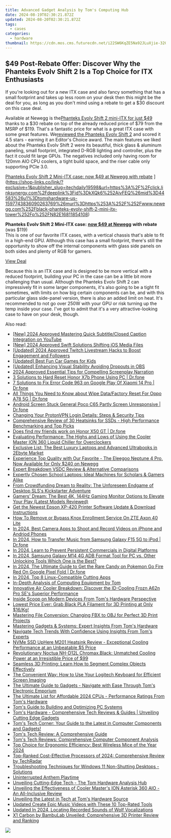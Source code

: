```yaml
---
title: Advanced Gadget Analysis by Tom's Computing Hub
date: 2024-08-19T02:30:21.872Z
updated: 2024-08-20T02:30:21.872Z
tags:
  - cases
categories:
  - hardware
thumbnail: https://cdn.mos.cms.futurecdn.net/i22SW6KqZE5Na92JLuXjie-320-80.jpg
---
```


## $49 Post-Rebate Offer: Discover Why the Phanteks Evolv Shift 2 Is a Top Choice for ITX Enthusiasts

If you're looking out for a new ITX case and also fancy something that has a small footprint and takes up less room on your desk then this might be the deal for you, as long as you don't mind using a rebate to get a $30 discount on this case deal.

 Available at Newegg is the[Phanteks Evolv Shift 2 mini-ITX for just $49](https://shop-links.co/link/?exclusive=1&publisher_slug=itechdaily19598&url=https%3A%2F%2Fclick.linksynergy.com%2Fdeeplink%3Fid%3DkXQk6%252AivFEQ%26mid%3D44583%26u1%3Dtomshardware-us-7606123230805213446%26murl%3Dhttps%253A%252F%252Fwww.newegg.com%252Fblack-phanteks-evolv-shift-2-mini-itx-tower%252Fp%252FN82E16811854108) thanks to a $30 rebate on top of the already reduced price of $79 from the MSRP of $119\. That's a fantastic price for what is a great ITX case with some great features. We[reviewed the Phanteks Evolv Shift 2](https://tools.techidaily.com) and scored it 4.5 stars - earning it an Editor's Choice award. The main features we liked about the Phanteks Evolv Shift 2 were its beautiful, thick glass & aluminum paneling, small footprint, integrated D-RGB lighting and controller, plus the fact it could fit large GPUs. The negatives included only having room for 120mm AIO CPU coolers, a tight build space, and the riser cable only supporting PCIe 3.0.

[Phanteks Evolv Shift 2 Mini-ITX case: now $49 at Newegg with rebate](https://cdn.mos.cms.futurecdn.net/aU4LcJRHjNWhhfoZaTvZ6E-200-100.png "Phanteks Evolv Shift 2 Mini-ITX case: now $49 at Newegg with rebate") ](https://shop-links.co/link/?exclusive=1&publisher_slug=itechdaily19598&url=https%3A%2F%2Fclick.linksynergy.com%2Fdeeplink%3Fid%3DkXQk6%252AivFEQ%26mid%3D44583%26u1%3Dtomshardware-us-1597743836090263769%26murl%3Dhttps%253A%252F%252Fwww.newegg.com%252Fblack-phanteks-evolv-shift-2-mini-itx-tower%252Fp%252FN82E16811854108)

**Phanteks Evolv Shift 2 Mini-ITX case:** [**now $49 at Newegg**](https://shop-links.co/link/?exclusive=1&publisher_slug=itechdaily19598&url=https%3A%2F%2Fclick.linksynergy.com%2Fdeeplink%3Fid%3DkXQk6%252AivFEQ%26mid%3D44583%26u1%3Dtomshardware-us-5215503595420366124%26murl%3Dhttps%253A%252F%252Fwww.newegg.com%252Fblack-phanteks-evolv-shift-2-mini-itx-tower%252Fp%252FN82E16811854108) **with rebate** (was $119)  
 This is one of our favorite ITX cases, with a vertical chassis that's able to fit in a high-end GPU. Although this case has a small footprint, there's still the opportunity to show off the internal components with glass side panels on both sides and plenty of RGB for gamers.

[View Deal](https://shop-links.co/link/?exclusive=1&publisher_slug=itechdaily19598&url=https%3A%2F%2Fclick.linksynergy.com%2Fdeeplink%3Fid%3DkXQk6%252AivFEQ%26mid%3D44583%26u1%3Dtomshardware-us-1597743836090263769%26murl%3Dhttps%253A%252F%252Fwww.newegg.com%252Fblack-phanteks-evolv-shift-2-mini-itx-tower%252Fp%252FN82E16811854108)

 Because this is an ITX case and is designed to be more vertical with a reduced footprint, building your PC in the case can be a little bit more challenging than usual. Although the Phanteks Evolv Shift 2 can impressively fit in some larger components, it's also going to be a tight fit sometimes, with limits on how big certain components can be, and with this particular glass side-panel version, there is also an added limit on heat. It's recommended to not go over 250W with your GPU or risk turning up the temp inside your case. I've got to admit that it's a very attractive-looking case to have on your desk, though.

<ins class="adsbygoogle"
     style="display:block"
     data-ad-format="autorelaxed"
     data-ad-client="ca-pub-7571918770474297"
     data-ad-slot="1223367746"></ins>



<ins class="adsbygoogle"
     style="display:block"
     data-ad-client="ca-pub-7571918770474297"
     data-ad-slot="8358498916"
     data-ad-format="auto"
     data-full-width-responsive="true"></ins>

<span class="atpl-alsoreadstyle">Also read:</span>
<div><ul>
<li><a href="https://youtube-blog.techidaily.com/024-approved-mastering-quick-subtitleclosed-caption-integration-on-youtube/"><u>[New] 2024 Approved  Mastering Quick Subtitle/Closed Caption Integration on YouTube</u></a></li>
<li><a href="https://vp-tips.techidaily.com/new-2024-approved-swift-solutions-shifting-ios-media-files/"><u>[New] 2024 Approved  Swift Solutions  Shifting iOS Media Files</u></a></li>
<li><a href="https://screen-mirroring-recording.techidaily.com/updated-2024-approved-twitch-livestream-hacks-to-boost-engagement-and-followers/"><u>[Updated] 2024 Approved  Twitch Livestream Hacks to Boost Engagement and Followers</u></a></li>
<li><a href="https://screen-sharing-recording.techidaily.com/updated-best-fun-car-games-for-kids/"><u>[Updated] Best Fun Car Games for Kids</u></a></li>
<li><a href="https://video-screen-grab.techidaily.com/updated-enhancing-visual-stability-avoiding-dropouts-in-obs/"><u>[Updated] Enhancing Visual Stability  Avoiding Dropouts in OBS</u></a></li>
<li><a href="https://fox-glue.techidaily.com/2024-approved-essential-tips-for-compelling-screenplay-narration/"><u>2024 Approved  Essential Tips for Compelling Screenplay Narration</u></a></li>
<li><a href="https://phone-solutions.techidaily.com/3-solutions-to-hard-reset-honor-x7b-phone-using-pc-drfone-by-drfone-reset-android-reset-android/"><u>3 Solutions to Hard Reset Honor X7b Phone Using PC | Dr.fone</u></a></li>
<li><a href="https://howto.techidaily.com/7-solutions-to-fix-error-code-963-on-google-play-of-xiaomi-14-pro-drfone-by-drfone-fix-android-problems-fix-android-problems/"><u>7 Solutions to Fix Error Code 963 on Google Play Of Xiaomi 14 Pro | Dr.fone</u></a></li>
<li><a href="https://techidaily.com/all-things-you-need-to-know-about-wipe-datafactory-reset-for-oppo-a78-5g-drfone-by-drfone-reset-android-reset-android/"><u>All Things You Need to Know about Wipe Data/Factory Reset For Oppo A78 5G | Dr.fone</u></a></li>
<li><a href="https://howto.techidaily.com/android-screen-stuck-general-poco-c65-partly-screen-unresponsive-drfone-by-drfone-fix-android-problems-fix-android-problems/"><u>Android Screen Stuck General Poco C65 Partly Screen Unresponsive | Dr.fone</u></a></li>
<li><a href="https://tech-hub.techidaily.com/changing-your-protonvpn-login-details-steps-and-security-tips/"><u>Changing Your ProtonVPN Login Details: Steps & Security Tips</u></a></li>
<li><a href="https://hardware-tips.techidaily.com/comprehensive-review-of-30-heatsinks-for-ssds-high-performance-benchmarking-and-top-picks/"><u>Comprehensive Review of 30 Heatsinks for SSDs - High Performance Benchmarking and Top Picks</u></a></li>
<li><a href="https://location-social.techidaily.com/does-find-my-friends-work-on-honor-x50-gt-drfone-by-drfone-virtual-android/"><u>Does find my friends work on Honor X50 GT | Dr.fone</u></a></li>
<li><a href="https://hardware-tips.techidaily.com/evaluating-performance-the-highs-and-lows-of-using-the-cooler-master-ion-360-liquid-chiller-for-overclockers/"><u>Evaluating Performance: The Highs and Lows of Using the Cooler Master ION 360 Liquid Chiller for Overclockers</u></a></li>
<li><a href="https://hardware-tips.techidaily.com/exclusive-list-the-best-luxury-laptops-and-advanced-ultrabooks-in-2ebyte-market/"><u>Exclusive List: The Best Luxury Laptops and Advanced Ultrabooks in 2Ebyte Market</u></a></li>
<li><a href="https://hardware-tips.techidaily.com/1723125152512-experience-top-quality-with-our-favorite-the-eleegoo-neptune-4-pro-now-available-for-only-240-on-newegg/"><u>Experience Top Quality with Our Favorite - The Eleegoo Neptune 4 Pro, Now Available for Only $240 on Newegg</u></a></li>
<li><a href="https://digital-screen-recording.techidaily.com/expert-breakdown-vsdc-review-and-alternative-comparisons/"><u>Expert Breakdown  VSDC Review & Alternative Comparisons</u></a></li>
<li><a href="https://hardware-tips.techidaily.com/expertly-chosen-school-laptops-ideal-machines-for-scholars-and-gamers-alike/"><u>Expertly Chosen School Laptops: Ideal Machines for Scholars & Gamers Alike</u></a></li>
<li><a href="https://hardware-tips.techidaily.com/from-crowdfunding-dream-to-reality-the-unforeseen-endgame-of-desktop-slss-kickstarter-adventure/"><u>From Crowdfunding Dream to Reality: The Unforeseen Endgame of Desktop SLS's Kickstarter Adventure</u></a></li>
<li><a href="https://hardware-tips.techidaily.com/gamers-dream-the-best-4k-144hz-gaming-monitor-options-to-elevate-your-play-latest-models-reviewed/"><u>Gamers' Dream: The Best 4K, 144Hz Gaming Monitor Options to Elevate Your Play (Latest Models Reviewed)</u></a></li>
<li><a href="https://driver-download.techidaily.com/get-the-newest-epson-xp-420-printer-software-update-and-download-instructions/"><u>Get the Newest Epson XP-420 Printer Software Update & Download Instructions</u></a></li>
<li><a href="https://unlock-android.techidaily.com/how-to-remove-or-bypass-knox-enrollment-service-on-zte-axon-40-lite-by-drfone-android/"><u>How To Remove or Bypass Knox Enrollment Service On ZTE Axon 40 Lite</u></a></li>
<li><a href="https://youtube-blog.techidaily.com/24-best-camera-apps-to-shoot-and-record-videos-on-iphone-and-andriod-phones/"><u>In 2024, Best Camera Apps to Shoot and Record Videos on iPhone and Andriod Phones</u></a></li>
<li><a href="https://android-transfer.techidaily.com/in-2024-how-to-transfer-music-from-samsung-galaxy-f15-5g-to-ipod-drfone-by-drfone-transfer-from-android-transfer-from-android/"><u>In 2024, How to Transfer Music from Samsung Galaxy F15 5G to iPod | Dr.fone</u></a></li>
<li><a href="https://facebook-video-files.techidaily.com/in-2024-learn-to-prevent-persistent-commercials-in-digital-platforms/"><u>In 2024, Learn to Prevent Persistent Commercials in Digital Platforms</u></a></li>
<li><a href="https://bypass-frp.techidaily.com/in-2024-samsung-galaxy-m14-4g-adb-format-tool-for-pc-vs-other-unlocking-tools-which-one-is-the-best-by-drfone-android/"><u>In 2024, Samsung Galaxy M14 4G ADB Format Tool for PC vs. Other Unlocking Tools Which One is the Best?</u></a></li>
<li><a href="https://pokemon-go-android.techidaily.com/in-2024-the-ultimate-guide-to-get-the-rare-candy-on-pokemon-go-fire-red-on-google-pixel-fold-drfone-by-drfone-virtual-android/"><u>In 2024, The Ultimate Guide to Get the Rare Candy on Pokemon Go Fire Red On Google Pixel Fold | Dr.fone</u></a></li>
<li><a href="https://youtube-zero.techidaily.com/24-top-8-linux-compatible-cutting-apps/"><u>In 2024, Top 8 Linux-Compatible Cutting Apps</u></a></li>
<li><a href="https://hardware-tips.techidaily.com/in-depth-analysis-of-computing-equipment-by-tom/"><u>In-Depth Analysis of Computing Equipment by Tom</u></a></li>
<li><a href="https://hardware-tips.techidaily.com/innovative-air-cooler-breakdown-discover-the-id-cooling-frozn-a62n-pro-ses-superior-performance/"><u>Innovative Air Cooler Breakdown: Discover the ID-Cooling Frozn A62n Pro SE's Superior Performance</u></a></li>
<li><a href="https://hardware-tips.techidaily.com/inside-scoop-on-modern-devices-from-toms-hardware-perspective/"><u>Inside Scoop on Modern Devices From Tom's Hardware Perspective</u></a></li>
<li><a href="https://hardware-tips.techidaily.com/lowest-price-ever-grab-black-pla-filament-for-3d-printing-at-only-16kg/"><u>Lowest Price Ever: Grab Black PLA Filament for 3D Printing at Only $16/Kg!</u></a></li>
<li><a href="https://hardware-tips.techidaily.com/mastering-file-conversion-changing-fbx-to-obj-for-perfect-3d-print-projects/"><u>Mastering File Conversion: Changing FBX to OBJ for Perfect 3D Print Projects</u></a></li>
<li><a href="https://hardware-tips.techidaily.com/mastering-gadgets-and-systems-expert-insights-from-toms-hardware/"><u>Mastering Gadgets & Systems: Expert Insights From Tom's Hardware</u></a></li>
<li><a href="https://hardware-tips.techidaily.com/navigate-tech-trends-with-confidence-using-insights-from-toms-experts/"><u>Navigate Tech Trends With Confidence Using Insights From Tom's Experts</u></a></li>
<li><a href="https://hardware-tips.techidaily.com/nvme-ssd-uphere-m201-heatsink-review-exceptional-cooling-performance-at-an-unbeatable-5-price/"><u>NVMe SSD UpHere M201 Heatsink Review - Exceptional Cooling Performance at an Unbeatable $5 Price</u></a></li>
<li><a href="https://hardware-tips.techidaily.com/1723175697083-revolutionary-noctua-nh-d12l-chromaxblack-unmatched-cooling-power-at-an-irresistible-price-of-99/"><u>Revolutionary Noctua NH-D12L Chromax.Black: Unmatched Cooling Power at an Irresistible Price of $99</u></a></li>
<li><a href="https://hardware-tips.techidaily.com/seamless-3d-printing-learn-how-to-segment-complex-objects-effectively/"><u>Seamless 3D Printing: Learn How to Segment Complex Objects Effectively</u></a></li>
<li><a href="https://tech-renaissance.techidaily.com/the-convenient-way-how-to-use-your-logitech-keyboard-for-efficient-screen-imaging/"><u>The Convenient Way: How to Use Your Logitech Keyboard for Efficient Screen Imaging</u></a></li>
<li><a href="https://hardware-tips.techidaily.com/the-ultimate-guide-to-gadgets-navigate-with-ease-through-toms-electronic-emporium/"><u>The Ultimate Guide to Gadgets - Navigate with Ease Through Tom's Electronic Emporium</u></a></li>
<li><a href="https://hardware-tips.techidaily.com/the-ultimate-list-for-affordable-2024-cpus-performance-ratings-from-toms-hardware/"><u>The Ultimate List for Affordable 2024 CPUs - Performance Ratings From Tom's Hardware</u></a></li>
<li><a href="https://hardware-tips.techidaily.com/toms-guide-to-building-and-optimizing-pc-systems/"><u>Tom's Guide to Building and Optimizing PC Systems</u></a></li>
<li><a href="https://hardware-tips.techidaily.com/1723125180540-toms-hardware-comprehensive-tech-reviews-and-guides-unveiling-cutting-edge-gadgets/"><u>Tom's Hardware - Comprehensive Tech Reviews & Guides | Unveiling Cutting Edge Gadgets</u></a></li>
<li><a href="https://hardware-tips.techidaily.com/1723125162534-toms-tech-corner-your-guide-to-the-latest-in-computer-components-and-gadgets/"><u>Tom's Tech Corner: Your Guide to the Latest in Computer Components and Gadgets!</u></a></li>
<li><a href="https://hardware-tips.techidaily.com/toms-tech-review-a-comprehensive-guide/"><u>Tom's Tech Review: A Comprehensive Guide</u></a></li>
<li><a href="https://hardware-tips.techidaily.com/toms-tech-reviews-comprehensive-computer-component-analysis/"><u>Tom's Tech Reviews: Comprehensive Computer Component Analysis</u></a></li>
<li><a href="https://hardware-tips.techidaily.com/top-choice-for-ergonomic-efficiency-best-wireless-mice-of-the-year-2024/"><u>Top Choice for Ergonomic Efficiency: Best Wireless Mice of the Year 2024</u></a></li>
<li><a href="https://hardware-tips.techidaily.com/top-ranked-cost-effective-processors-of-2024-comprehensive-review-by-techradar/"><u>Top-Ranked Cost-Effective Processors of 2024: Comprehensive Review by TechRadar</u></a></li>
<li><a href="https://common-error.techidaily.com/troubleshooting-techniques-for-windows-11-non-shutting-desktops-solutions/"><u>Troubleshooting Techniques for Windows 11 Non-Shutting Desktops - Solutions</u></a></li>
<li><a href="https://network-issues.techidaily.com/uninterrupted-anthem-playtime/"><u>Uninterrupted Anthem Playtime</u></a></li>
<li><a href="https://hardware-tips.techidaily.com/unveiling-cutting-edge-tech-the-tom-hardware-analysis-hub/"><u>Unveiling Cutting-Edge Tech - The Tom Hardware Analysis Hub</u></a></li>
<li><a href="https://hardware-tips.techidaily.com/unveiling-the-effectiveness-of-cooler-masters-ion-asterisk-360-aio-an-all-inclusive-review/"><u>Unveiling the Effectiveness of Cooler Master's ION Asterisk 360 AIO - An All-Inclusive Review</u></a></li>
<li><a href="https://hardware-tips.techidaily.com/unveiling-the-latest-in-tech-at-toms-hardware-source/"><u>Unveiling the Latest in Tech at Tom's Hardware Source</u></a></li>
<li><a href="https://ai-vdieo-software.techidaily.com/updated-create-epic-music-videos-with-these-10-top-rated-tools/"><u>Updated Create Epic Music Videos with These 10 Top-Rated Tools</u></a></li>
<li><a href="https://audio-editing.techidaily.com/updated-in-2024-locating-recorded-sounds-of-wolf-vocalizations/"><u>Updated In 2024, Locating Recorded Sounds of Wolf Vocalizations</u></a></li>
<li><a href="https://hardware-tips.techidaily.com/x1-carbon-by-bambulab-unveiled-comprehensive-3d-printer-review-and-ranking/"><u>X1 Carbon by BambuLab Unveiled: Comprehensive 3D Printer Review and Ranking</u></a></li>
</ul></div>

<!-- affiliate ads begin -->
<a href="https://store.revouninstaller.com/order/checkout.php?PRODS=28010250&QTY=1&AFFILIATE=108875&CART=1"><img src="https://secure.avangate.com/images/merchant/4282ec8de8c9be897e7aff4aa231b1a4/336__280a.jpg" border="0"></a>
<!-- affiliate ads end -->